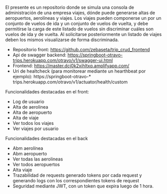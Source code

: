 El presente es un repositorio donde se simula una consola de administración de una empresa viajes, dónde puede generarse altas de aeropuertos, aerolíneas y viajes. 
Los viajes pueden componerse un por un conjunto de vuelos de ida y un conjunto de vuelos de vuelta, y debe permitirse la carga de este listado de vuelos sin discriminar cuáles son vuelos de ida y de vuelta. Al solicitarse posteriormente un listado de viajes deben los mismos visualizarse de forma discriminada. 

* Repositorio front: https://github.com/zebaseta/trip_crud_frontend
* Api de swagger backend: https://springboot-otravo-trips.herokuapp.com/otravo/v1/swagger-ui.html
* Frontend: https://master.dcj0k2xihltxq.amplifyapp.com/ 
* Uri de healtcheck (para monitorear mediante un hearthbeat por ejemplo): https://springboot-otravo-* trips.herokuapp.com/otravo/v1/actuator/health/custom

Funcionalidades destacadas en el front:
- Log de usuario
- Alta de aerolinea
- Alta de aeropuerto
- Alta de  viaje
- Ver todos los viajes
- Ver viajes por usuario

Funcionalidades destacadas en el back
- Abm  aerolínea
- Abm aeropuerto
- Ver todas las aerolineas
- Ver todos aeropuertos
- Alta viaje
- Trazabilidad de requests generado tokens por cada request y generando logs con los correspondientes tokens de request
- Seguridad mediante JWT, con un token que expira luego de 1 hora.
